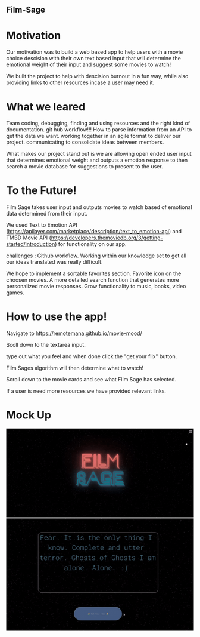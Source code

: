 ## Film-Sage

# Motivation 
 
 Our motivation was to build a web based app to help users with a movie choice descision with their own text based input that will determine the emotional weight of their input and suggest some movies to watch! 

 We built the project to help with descision burnout in a fun way, while also providing links to other resources incase a user may need it. 
 
 # What we leared 
 
 Team coding, debugging, finding and using resources and the right kind of documentation. git hub workflow!!! How to parse information from an API to get the data we want. working together in an agile format to deliver our project. communicating to consolidate ideas between members. 

 What makes our project stand out is we are allowing open ended user input that determines emotional weight and outputs a emotion response to then search a movie database for suggestions to present to the user. 


# To the Future! 

Film Sage takes user input and outputs movies to watch based of emotional data determined from their input. 

We used Text to Emotion API (https://apilayer.com/marketplace/description/text_to_emotion-api) and TMBD Movie API (https://developers.themoviedb.org/3/getting-started/introduction) for functionality on our app. 

challenges : Github workflow. Working within our knowledge set to get all our ideas translated was really difficult. 

We hope to implement a sortable favorites section. Favorite icon on the choosen movies. A more detailed search function that generates more personalized movie responses. Grow functionality to music, books, video games. 

# How to use the app!

Navigate to https://remotemana.github.io/movie-mood/

Scoll down to the textarea input. 

type out what you feel and when done click the "get your flix" button. 

Film Sages algorithm will then determine what to watch! 

Scroll down to the movie cards and see what Film Sage has selected. 

If a user is need more resources we have provided relevant links. 


# Mock Up

![mockup](assets/img/film-sage-1.gif)
![mockup](assets/img/film-sage-2.gif)
